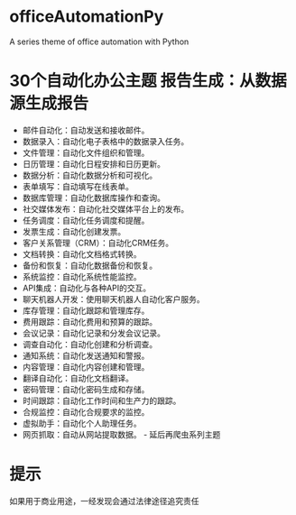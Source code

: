 # officeAutomationPy
A series theme of office automation with Python

# 30个自动化办公主题  报告生成：从数据源生成报告
- 邮件自动化：自动发送和接收邮件。
- 数据录入：自动化电子表格中的数据录入任务。
- 文件管理：自动化文件组织和管理。
- 日历管理：自动化日程安排和日历更新。
- 数据分析：自动化数据分析和可视化。
- 表单填写：自动填写在线表单。
- 数据库管理：自动化数据库操作和查询。
- 社交媒体发布：自动化社交媒体平台上的发布。
- 任务调度：自动化任务调度和提醒。
- 发票生成：自动化创建发票。
- 客户关系管理（CRM）：自动化CRM任务。
- 文档转换：自动化文档格式转换。
- 备份和恢复：自动化数据备份和恢复。
- 系统监控：自动化系统性能监控。
- API集成：自动化与各种API的交互。
- 聊天机器人开发：使用聊天机器人自动化客户服务。
- 库存管理：自动化跟踪和管理库存。
- 费用跟踪：自动化费用和预算的跟踪。
- 会议记录：自动化记录和分发会议记录。
- 调查自动化：自动化创建和分析调查。
- 通知系统：自动化发送通知和警报。
- 内容管理：自动化内容创建和管理。
- 翻译自动化：自动化文档翻译。
- 密码管理：自动化密码生成和存储。
- 时间跟踪：自动化工作时间和生产力的跟踪。
- 合规监控：自动化合规要求的监控。
- 虚拟助手：自动化个人助理任务。
- 网页抓取：自动从网站提取数据。 - 延后再爬虫系列主题

# 提示
如果用于商业用途，一经发现会通过法律途径追究责任